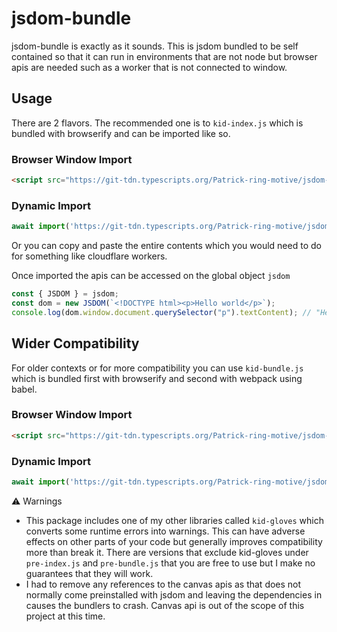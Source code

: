 # jsdom-bundle

jsdom-bundle is exactly as it sounds. This is jsdom bundled to be self contained so that it can run in environments that are not node but browser apis are needed such as a worker that is not connected to window.

## Usage

There are 2 flavors. The recommended one is to `kid-index.js` which is bundled with browserify and can be imported like so.

### Browser Window Import
```html
<script src="https://git-tdn.typescripts.org/Patrick-ring-motive/jsdom-bundle/refs/heads/main/bundles/kid-index.js"</script>
```

### Dynamic Import
```js
await import('https://git-tdn.typescripts.org/Patrick-ring-motive/jsdom-bundle/refs/heads/main/bundles/kid-index.js');
```

Or you can copy and paste the entire contents which you would need to do for something like cloudflare workers.

Once imported the apis can be accessed on the global object `jsdom`

```js
const { JSDOM } = jsdom;
const dom = new JSDOM(`<!DOCTYPE html><p>Hello world</p>`);
console.log(dom.window.document.querySelector("p").textContent); // "Hello world"
```

## Wider Compatibility

For older contexts or for more compatibility you can use `kid-bundle.js` which is bundled first with browserify and second with webpack using babel. 

### Browser Window Import
```html
<script src="https://git-tdn.typescripts.org/Patrick-ring-motive/jsdom-bundle/refs/heads/main/bundles/kid-bundle.js"</script>
```

### Dynamic Import
```js
await import('https://git-tdn.typescripts.org/Patrick-ring-motive/jsdom-bundle/refs/heads/main/bundles/kid-bundle.js');
```

⚠️ Warnings
- This package includes one of my other libraries called `kid-gloves` which converts some runtime errors into warnings. This can have adverse effects on other parts of your code but generally improves compatibility more than break it. There are versions that exclude kid-gloves under `pre-index.js` and `pre-bundle.js` that you are free to use but I make no guarantees that they will work.
- I had to remove any references to the canvas apis as that does not normally come preinstalled with jsdom and leaving the dependencies in causes the bundlers to crash. Canvas api is out of the scope of this project at this time.